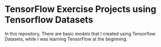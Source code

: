 # TensorFlow Exercise Projects using Tensorflow Datasets 
In this repository, There are basic models that I created using Tensorflow Datasets, while I was learning TensorFlow at the beginning.

